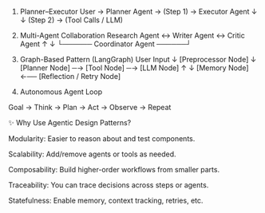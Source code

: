 1. Planner–Executor
User → Planner Agent → (Step 1) → Executor Agent
                         ↓             ↓
                       (Step 2) → (Tool Calls / LLM)

2. Multi-Agent Collaboration
Research Agent ↔ Writer Agent ↔ Critic Agent
     ↑                                ↓
     └────── Coordinator Agent ──────┘

3. Graph-Based Pattern (LangGraph)
User Input
   ↓
[Preprocessor Node]
   ↓
[Planner Node] ─→ [Tool Node] ─→ [LLM Node]
   ↑                             ↓
[Memory Node] ←── [Reflection / Retry Node]

4. Autonomous Agent Loop

Goal → Think → Plan → Act → Observe → Repeat

✨ Why Use Agentic Design Patterns?

Modularity: Easier to reason about and test components.

Scalability: Add/remove agents or tools as needed.

Composability: Build higher-order workflows from smaller parts.

Traceability: You can trace decisions across steps or agents.

Statefulness: Enable memory, context tracking, retries, etc.





